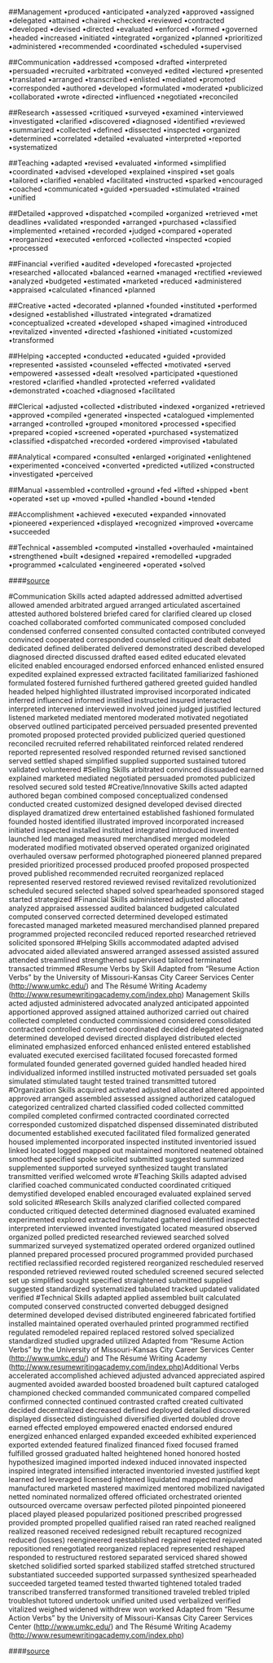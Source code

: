 


##Management
•produced	•anticipated	•analyzed	•approved	•assigned	•delegated
•attained	•chaired	•checked	•reviewed	•contracted	•developed
•devised	•directed	•evaluated	•enforced	•formed	•governed
•headed	•increased	•initiated	•integrated	•organized	•planned
•prioritized	•administered	•recommended	•coordinated	•scheduled	•supervised
 

##Communication
•addressed	•composed	•drafted	•interpreted	•persuaded	•recruited
•arbitrated	•conveyed	•edited	•lectured	•presented	•translated
•arranged	•transcribed	•enlisted	•mediated	•promoted	•corresponded
•authored	•developed	•formulated	•moderated	•publicized	•collaborated
•wrote	•directed	•influenced	•negotiated	•reconciled
 

##Research
•assessed	•critiqued	•surveyed	•examined	•interviewed	•investigated
•clarified	•discovered	•diagnosed	•identified	•reviewed	•summarized
•collected	•defined	•dissected	•inspected	•organized	•determined
•correlated	•detailed	•evaluated	•interpreted	•reported	•systematized
 

##Teaching
•adapted	•revised	•evaluated	•informed	•simplified	•coordinated
•advised	•developed	•explained	•inspired	•set goals	•tailored
•clarified	•enabled	•facilitated	•instructed	•sparked	•encouraged
•coached	•communicated	•guided	•persuaded	•stimulated	•trained
•unified					
 

##Detailed
•approved	•dispatched	•compiled	•organized	•retrieved	•met deadlines
•validated	•responded	•arranged	•purchased	•classified	•implemented
•retained	•recorded	•judged	•compared	•operated	•reorganized
•executed	•enforced	•collected	•inspected	•copied	•processed
 

##Financial
•verified	•audited	•developed	•forecasted	•projected	•researched
•allocated	•balanced	•earned	•managed	•rectified	•reviewed
•analyzed	•budgeted	•estimated	•marketed	•reduced	•administered
•appraised	•calculated	•financed	•planned
 

##Creative
•acted	•decorated	•planned	•founded	•instituted	•performed
•designed	•established	•illustrated	•integrated	•dramatized	•conceptualized
•created	•developed	•shaped	•imagined	•introduced	•revitalized
•invented	•directed	•fashioned	•initiated	•customized	•transformed
 

##Helping
•accepted	•conducted	•educated	•guided	•provided	•represented
•assisted	•counseled	•effected	•motivated	•served	•empowered
•assessed	•dealt	•resolved	•participated	•questioned	•restored
•clarified	•handled	•protected	•referred	•validated	•demonstrated
•coached	•diagnosed	•facilitated
 

##Clerical
•adjusted	•collected	•distributed	•indexed	•organized	•retrieved
•approved	•compiled	•generated	•inspected	•catalogued	•implemented
•arranged	•controlled	•grouped	•monitored	•processed	•specified
•prepared	•copied	•screened	•operated	•purchased	•systematized
•classified	•dispatched	•recorded	•ordered	•improvised	•tabulated
 

##Analytical
•compared	•consulted	•enlarged	•originated	•enlightened	•experimented
•conceived	•converted	•predicted	•utilized	•constructed	•investigated
•perceived
 

##Manual
•assembled	•controlled	•ground	•fed	•lifted	•shipped
•bent	•operated	•set up	•moved	•pulled	•handled
•bound	•tended
 

##Accomplishment
•achieved	•executed	•expanded	•innovated	•pioneered	•experienced
•displayed	•recognized	•improved	•overcame	•succeeded
 

##Technical
•assembled	•computed	•installed	•overhauled	•maintained	•strengthened
•built	•designed	•repaired	•remodelled	•upgraded	•programmed
•calculated	•engineered	•operated	•solved

####[source][verb1]

#Communication Skills 
acted
adapted
addressed
admitted
advertised
allowed
amended
arbitrated
argued
arranged
articulated
ascertained
attested
authored
bolstered
briefed
cared for
clarified
cleared up
closed
coached
collaborated 
comforted
communicated
composed
concluded
condensed
conferred
consented
consulted
contacted
contributed
conveyed
convinced
cooperated
corresponded
counseled
critiqued
dealt
debated
dedicated
defined
deliberated
delivered
demonstrated
described
developed
diagnosed
directed
discussed
drafted
eased
edited
educated
elevated
elicited
enabled
encouraged
endorsed
enforced
enhanced
enlisted
ensured
expedited
explained
expressed
extracted
facilitated
familiarized
fashioned
formulated
fostered
furnished
furthered
gathered
greeted
guided
handled
headed
helped
highlighted
illustrated
improvised
incorporated
indicated
inferred
influenced
informed
instilled
instructed
insured
interacted
interpreted
intervened
interviewed
involved
joined
judged
justified
lectured
listened
marketed
mediated
mentored
moderated
motivated
negotiated
observed
outlined
participated
perceived
persuaded
presented
prevented
promoted
proposed
protected
provided
publicized
queried
questioned
reconciled
recruited
referred
rehabilitated
reinforced
related
rendered
reported
represented
resolved
responded
returned
revised
sanctioned
served
settled
shaped
simplified
supplied
supported
sustained
tutored
validated
volunteered
#Selling Skills
arbitrated
convinced
dissuaded
earned
explained
marketed
mediated
negotiated
persuaded
promoted
publicized
resolved
secured
sold
tested
#Creative/Innovative Skills 
acted
adapted
authored
began
combined
composed
conceptualized
condensed
conducted
created
customized
designed
developed
devised
directed
displayed
dramatized
drew
entertained
established
fashioned
formulated
founded
hosted
identified
illustrated
improved
incorporated
increased
initiated
inspected
installed
instituted
integrated
introduced
invented
launched
led
managed
measured
merchandised
merged
modeled
moderated
modified
motivated
observed
operated
organized
originated
overhauled
oversaw
performed
photographed
pioneered
planned
prepared
presided
prioritized
processed
produced
proofed
proposed
prospected
proved
published
recommended
recruited
reorganized
replaced
represented
reserved
restored
reviewed
revised
revitalized
revolutionized
scheduled
secured
selected
shaped
solved
spearheaded
sponsored
staged
started
strategized
#Financial Skills 
administered
adjusted
allocated
analyzed
appraised
assessed
audited
balanced
budgeted
calculated
computed
conserved
corrected
determined
developed
estimated
forecasted
managed
marketed
measured
merchandised
planned
prepared
programmed
projected
reconciled
reduced
reported
researched
retrieved
solicited
sponsored
#Helping Skills 
accommodated
adapted
advised 
advocated
aided
alleviated
answered
arranged
assessed
assisted
assured
attended
streamlined
strengthened
supervised 
tailored 
terminated
transacted
trimmed
#Resume Verbs by Skill
Adapted from “Resume Action Verbs” by the University of Missouri-Kansas City Career Services Center (http://www.umkc.edu/) and
The Résumé Writing Academy (http://www.resumewritingacademy.com/index.php) Management Skills 
acted
adjusted
administered
advocated
analyzed
anticipated
appointed
apportioned
approved
assigned
attained
authorized
carried out
chaired
collected
completed
conducted
commissioned
considered
consolidated
contracted
controlled
converted
coordinated
decided
delegated
designated
determined
developed
devised
directed
displayed
distributed
elected
eliminated
emphasized
enforced
enhanced
enlisted
entered
established
evaluated
executed
exercised 
facilitated
focused
forecasted
formed
formulated
founded
generated
governed
guided 
handled
headed
hired
individualized
informed
instilled
instructed
motivated
persuaded
set goals
simulated
stimulated
taught
tested
trained
transmitted
tutored
#Organization Skills 
acquired
activated
adjusted
allocated
altered 
appointed
approved
arranged
assembled
assessed
assigned
authorized
catalogued
categorized
centralized
charted
classified
coded
collected
committed
compiled
completed
confirmed
contracted
coordinated
corrected
corresponded
customized
dispatched
dispensed
disseminated
distributed
documented
established
executed
facilitated
filed
formalized
generated
housed
implemented
incorporated
inspected
instituted
inventoried
issued
linked
located
logged
mapped out
maintained
monitored
neatened
obtained
smoothed
specified 
spoke
solicited
submitted
suggested
summarized
supplemented
supported
surveyed
synthesized
taught
translated
transmitted
verified
welcomed
wrote
#Teaching Skills 
adapted
advised
clarified
coached
communicated
conducted
coordinated
critiqued
demystified
developed
enabled
encouraged
evaluated
explained
served
sold
solicited
#Research Skills 
analyzed
clarified
collected
compared
conducted
critiqued
detected
determined
diagnosed
evaluated
examined
experimented
explored
extracted
formulated
gathered
identified
inspected
interpreted
interviewed
invented
investigated
located
measured
observed
organized
polled
predicted
researched
reviewed
searched
solved
summarized
surveyed
systematized
operated
ordered
organized
outlined
planned
prepared
processed
procured
programmed
provided
purchased
rectified
reclassified
recorded
registered
reorganized
rescheduled
reserved
responded
retrieved 
reviewed
routed
scheduled
screened
secured
selected
set up
simplified
sought
specified
straightened
submitted
supplied
suggested
standardized
systematized
tabulated
tracked
updated
validated
verified
#Technical Skills 
adapted
applied
assembled
built
calculated
computed
conserved
constructed
converted
debugged
designed
determined
developed
devised
distributed
engineered
fabricated
fortified
installed
maintained
operated
overhauled
printed
programmed
rectified
regulated
remodeled
repaired
replaced
restored
solved
specialized
standardized
studied
upgraded
utilized
Adapted from “Resume Action Verbs” by the University of Missouri-Kansas City Career Services Center (http://www.umkc.edu/) and
The Résumé Writing Academy (http://www.resumewritingacademy.com/index.php)Additional Verbs 
accelerated
accomplished
achieved
adjusted
advanced
appreciated
aspired
augmented
avoided
awarded
boosted
broadened
built
captured
cataloged
championed
checked
commanded
communicated
compared
compelled
confirmed
connected
continued
contrasted
crafted
created
cultivated
decided
decentralized
decreased
defined
deployed
detailed
discovered
displayed
dissected
distinguished
diversified
diverted
doubled
drove
earned
effected
employed
empowered
enacted
endorsed
endured
energized
enhanced
enlarged
expanded
exceeded
exhibited
experienced
exported
extended
featured
finalized
financed
fixed
focused
framed
fulfilled
grossed
graduated
halted
heightened
honed
honored
hosted
hypothesized
imagined
imported
indexed
induced
innovated
inspected
inspired
integrated
intensified
interacted
inventoried
invested
justified
kept
learned
led
leveraged
licensed
lightened
liquidated
mapped
manipulated
manufactured
marketed
mastered
maximized
mentored
mobilized
navigated
netted
nominated
normalized
offered
officiated
orchestrated
oriented
outsourced
overcame
oversaw
perfected
piloted
pinpointed
pioneered
placed
played
pleased
popularized
positioned
prescribed
progressed
provided
prompted
propelled
qualified
raised
ran
rated
reached
realigned
realized
reasoned
received
redesigned
rebuilt
recaptured
recognized
reduced (losses)
reengineered
reestablished
regained
rejected
rejuvenated
repositioned
renegotiated
reorganized
replaced
represented
reshaped
responded to
restructured
restored
separated
serviced
shared
showed
sketched
solidified
sorted
sparked
stabilized
staffed
stretched
structured
substantiated
succeeded
supported
surpassed
synthesized
spearheaded
succeeded
targeted
teamed
tested
thwarted
tightened
totaled
traded
transcribed
transferred
transformed
transitioned
traveled
trebled
tripled
troubleshot
tutored
undertook
unified
united
used
verbalized
verified
vitalized
weighed
widened
withdrew
won
worked
Adapted from “Resume Action Verbs” by the University of Missouri-Kansas City Career Services Center (http://www.umkc.edu/) and
The Résumé Writing Academy (http://www.resumewritingacademy.com/index.php)

####[source][verb2]

[verb1]:http://careers.williams.edu/getting-hired/write-a-resume/action-verbs-by-skill-set/
[verb2]:https://www.ldsbc.edu/documents/career_services/R%C3%A9sum%C3%A9s/Sample%20R%C3%A9sum%C3%A9s/making_powerful/ResumeVerbsBySkill.pdf
